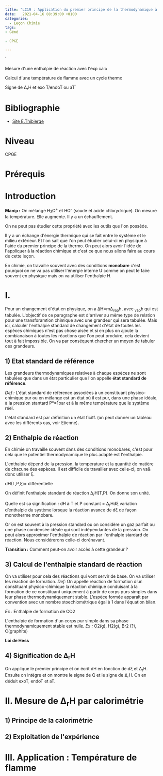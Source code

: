 ```yaml
---
title: "LC19 : Application du premier principe de la thermodynamique à la réaction chimique"
date:   2021-04-16 08:39:00 +0100
categories:
  - Leçon Chimie
tags:
- Géné
 
- CPGE

---
```

`


Mesure d'une enthalpie de réaction avec l'exp calo

Calcul d'une température de flamme avec un cycle thermo

Signe de &Delta;<sub>r</sub>H et exo T/endoT ou aT`

# Bibliographie
* [Site E.Thibierge](http://www.etienne-thibierge.fr/cours_thermo_2021/14_DrzH_poly-prof.pdf)

# Niveau
CPGE

# Prérequis

# Introduction 
**Manip :** On mélange H<sub>3</sub>O<sup>+</sup> et HO<sup>-</sup> (soude et acide chlorydrique). On mesure la température. Elle augmente. Il y a un échauffement.

On ne peut pas étudier cette propriété avec les outils que l'on possède.

Il y a un échange d'énergie thermique qui se fait entre le système et le milieu extérieur. Et l'on sait que l'on peut étudier celui-ci en physique à l'aide du premier principe de la thermo.
On peut alors avoir l'idée de l'appliquer à la réaction chimique et c'est ce que nous allons faire au cours de cette leçon.

En chimie, on travaille souvent avec des conditions **monobare** c'est pourquoi on ne va pas utiliser l'énergie interne U comme on peut le faire souvent en physique mais on va utiliser l'enthalpie H.

# I. 
Pour un changement d'état en physique, on a &Delta;H=m&Delta;<sub>vap</sub>h, avec <sub>vap</sub>h qui est tabulée. L'objectif de ce paragraphe est d'arriver au même type de relation pour une transforamtion chimique avec une grandeur qui sera tabulée. Mais ici, calculer l'enthalpie standard de changement d'état de toutes les espèces chimiques n'est pas chose aisée et si en plus on ajoute la combianaison à toutes les réactions que l'on peut produire, cela devient tout à fait impossible.
On va par conséquent chercher un moyen de tabuler ces grandeurs.
## 1) Etat standard de référence

Les grandeurs thermodynamiques relatives à chaque espèces ne sont tabulées que dans un état particulier que l'on appelle **état standard de référence**.

*Def :* L'état standard de référence associées à un constituant physico-chimique pur ou en mélange est un état où il est pur, dans une phase idéale, à la pression stantard P°=1bar et à la même température que le système réel.

L'état standard est par définition un état ficitf. (on peut donner un tableau avec les différents cas, voir Etienne).

## 2) Enthalpie de réaction

En chimie on travaille souvent dans des conditions monobares, c'est pour cela que le potentiel thermodynamique le plus adapté est l'enthalpie. 

L'enthalpie dépend de la pression, la température et la quantité de matière de chacune des espèces. Il est difficile de travailler avec celle-ci, on va& donc utiliser &xi;.

dH(T,P,&xi;)= différentielle

On définit l'enthalpie standard de réaction &Delta;<sub>r</sub>H(T,P). On donne son unité.

Quelle est sa signification : dH à T et P constant = &Delta;<sub>r</sub>Hd&xi; variation d’enthalpie du système lorsque la réaction avance de d&xi; de façon monotherme monobare.

Or on est souvent à la pression standard ou on considère un gaz parfait ou une phase condensée idéale qui sont indépendantes de la pression. On peut alors approximer l'enthalpie de réaction par l'enthalpie stardard de réaction.
Nous considérerons celle-ci dorénavant.


**Transition :** Comment peut-on avoir accès à cette grandeur ?
## 3) Calcul de l'enthalpie standard de réaction
On va utiliser pour cela des réactions qui vont servir de base.
On va utiliser les réaction de formation.
*Def:* On appelle réaction de formation d’un constituant physico-chimique la réaction chimique conduisant à la formation de ce constituant uniquement à partir de corps purs simples dans leur phase thermodynamiquement stable.
L’espèce formée apparaît par convention avec un nombre stoechiométrique égal à 1 dans l’équation bilan.

*Ex :* Enthalpie de formation de CO2

L'enthalpie de formation d'un corps pur simple dans sa phase thermodynamiquement stable est nulle.
*Ex :* O2(g), H2(g), Br2 (?), C(graphite)

**Loi de Hess**

## 4) Signification de &Delta;<sub>r</sub>H

On applique le premier principe et on écrit dH en fonction de d&xi; et &Delta;<sub>r</sub>H. Ensuite on intègre et on montre le signe de Q et le signe de &Delta;<sub>r</sub>H. On en déduit exoT, endoT et aT.

# II. Mesure de &Delta;<sub>r</sub>H par calorimétrie
## 1) Principe de la calorimétrie

## 2) Exploitation de l'expérience 

# III. Application : Température de flamme
